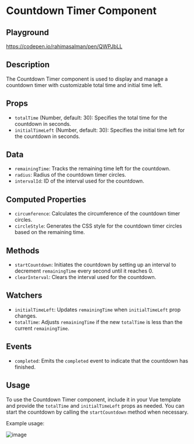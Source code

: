 #  Countdown Timer Component 

## Playground  
https://codepen.io/rahimasalman/pen/QWPJbLL

## Description
The Countdown Timer component is used to display and manage a countdown timer with customizable total time and initial time left.

## Props
- `totalTime` (Number, default: 30): Specifies the total time for the countdown in seconds.
- `initialTimeLeft` (Number, default: 30): Specifies the initial time left for the countdown in seconds.

## Data
- `remainingTime`: Tracks the remaining time left for the countdown.
- `radius`: Radius of the countdown timer circles.
- `intervalId`: ID of the interval used for the countdown.

## Computed Properties
- `circumference`: Calculates the circumference of the countdown timer circles.
- `circleStyle`: Generates the CSS style for the countdown timer circles based on the remaining time.

## Methods
- `startCountdown`: Initiates the countdown by setting up an interval to decrement `remainingTime` every second until it reaches 0.
- `clearInterval`: Clears the interval used for the countdown.

## Watchers
- `initialTimeLeft`: Updates `remainingTime` when `initialTimeLeft` prop changes.
- `totalTime`: Adjusts `remainingTime` if the new `totalTime` is less than the current `remainingTime`.

## Events
- `completed`: Emits the `completed` event to indicate that the countdown has finished.

## Usage
To use the Countdown Timer component, include it in your Vue template and provide the `totalTime` and `initialTimeLeft` props as needed. You can start the countdown by calling the `startCountdown` method when necessary.



Example usage:

![image](https://github.com/adviad/app/assets/64548507/96bd1165-d3e4-41ca-ac88-ba4b7b93a27e)

